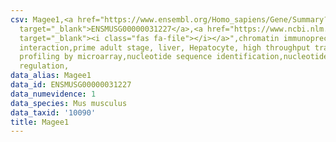 ```yaml
---
csv: Magee1,<a href="https://www.ensembl.org/Homo_sapiens/Gene/Summary?db=core;g=ENSMUSG00000031227"
  target="_blank">ENSMUSG00000031227</a>,<a href="https://www.ncbi.nlm.nih.gov/pubmed/23834426"
  target="_blank"><i class="fas fa-file"></i></a>",chromatin immunoprecipitation assay,direct
  interaction,prime adult stage, liver, Hepatocyte, high throughput transcription
  profiling by microarray,nucleotide sequence identification,nucleotide sequence identification,transcriptional
  regulation,
data_alias: Magee1
data_id: ENSMUSG00000031227
data_numevidence: 1
data_species: Mus musculus
data_taxid: '10090'
title: Magee1
---
```


